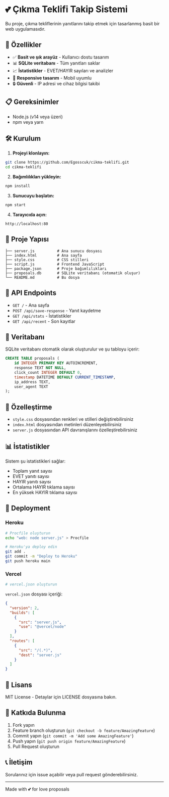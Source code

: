 # 💕 Çıkma Teklifi Takip Sistemi

Bu proje, çıkma tekliflerinin yanıtlarını takip etmek için tasarlanmış basit bir web uygulamasıdır.

## 🚀 Özellikler

- ✅ **Basit ve şık arayüz** - Kullanıcı dostu tasarım
- 📊 **SQLite veritabanı** - Tüm yanıtları saklar
- 📈 **İstatistikler** - EVET/HAYIR sayıları ve analizler
- 📱 **Responsive tasarım** - Mobil uyumlu
- 🔒 **Güvenli** - IP adresi ve cihaz bilgisi takibi

## 📋 Gereksinimler

- Node.js (v14 veya üzeri)
- npm veya yarn

## 🛠️ Kurulum

1. **Projeyi klonlayın:**
```bash
git clone https://github.com/Egosscuk/cikma-teklifi.git
cd cikma-teklifi
```

2. **Bağımlılıkları yükleyin:**
```bash
npm install
```

3. **Sunucuyu başlatın:**
```bash
npm start
```

4. **Tarayıcıda açın:**
```
http://localhost:80
```

## 📁 Proje Yapısı

```
├── server.js          # Ana sunucu dosyası
├── index.html         # Ana sayfa
├── style.css          # CSS stilleri
├── script.js          # Frontend JavaScript
├── package.json       # Proje bağımlılıkları
├── proposals.db       # SQLite veritabanı (otomatik oluşur)
└── README.md          # Bu dosya
```

## 🔧 API Endpoints

- `GET /` - Ana sayfa
- `POST /api/save-response` - Yanıt kaydetme
- `GET /api/stats` - İstatistikler
- `GET /api/recent` - Son kayıtlar

## 💾 Veritabanı

SQLite veritabanı otomatik olarak oluşturulur ve şu tabloyu içerir:

```sql
CREATE TABLE proposals (
    id INTEGER PRIMARY KEY AUTOINCREMENT,
    response TEXT NOT NULL,
    click_count INTEGER DEFAULT 0,
    timestamp DATETIME DEFAULT CURRENT_TIMESTAMP,
    ip_address TEXT,
    user_agent TEXT
);
```

## 🎨 Özelleştirme

- `style.css` dosyasından renkleri ve stilleri değiştirebilirsiniz
- `index.html` dosyasından metinleri düzenleyebilirsiniz
- `server.js` dosyasından API davranışlarını özelleştirebilirsiniz

## 📊 İstatistikler

Sistem şu istatistikleri sağlar:
- Toplam yanıt sayısı
- EVET yanıtı sayısı
- HAYIR yanıtı sayısı
- Ortalama HAYIR tıklama sayısı
- En yüksek HAYIR tıklama sayısı

## 🚀 Deployment

### Heroku
```bash
# Procfile oluşturun
echo "web: node server.js" > Procfile

# Heroku'ya deploy edin
git add .
git commit -m "Deploy to Heroku"
git push heroku main
```

### Vercel
```bash
# vercel.json oluşturun
```

`vercel.json` dosyası içeriği:
```json
{
  "version": 2,
  "builds": [
    {
      "src": "server.js",
      "use": "@vercel/node"
    }
  ],
  "routes": [
    {
      "src": "/(.*)",
      "dest": "server.js"
    }
  ]
}
```

## 📝 Lisans

MIT License - Detaylar için LICENSE dosyasına bakın.

## 🤝 Katkıda Bulunma

1. Fork yapın
2. Feature branch oluşturun (`git checkout -b feature/AmazingFeature`)
3. Commit yapın (`git commit -m 'Add some AmazingFeature'`)
4. Push yapın (`git push origin feature/AmazingFeature`)
5. Pull Request oluşturun

## 📞 İletişim

Sorularınız için issue açabilir veya pull request gönderebilirsiniz.

---

Made with 💕 for love proposals